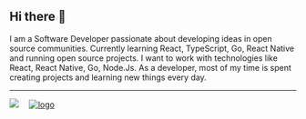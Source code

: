 ## Hi there 👋

I am a Software Developer passionate about developing ideas in open source communities. Currently learning React, TypeScript, Go, React Native and running open source projects. I want to work with technologies like React, React Native, Go, Node.Js. As a developer, most of my time is spent creating projects and learning new things every day.


<hr></hr>

[![](https://lh3.googleusercontent.com/cjsqrWQKJQp9RFO7-hJ9AfpKzbUb_Y84vXfjlP0iRHBvladwAfXih984olktDhPnFqyZ0nu9A5jvFwOEQPXzv7hr3ce3QVsLN8kQ2Ao=s0)](https://play.google.com/store/apps/dev?id=4780021152747475031&gl=TR)
⠀
[![](https://cdn.vsassets.io/v/M204_20220530.3/_content/Header/default_icon_128.png "logo")](https://marketplace.visualstudio.com/items?itemName=mds.mds-purple-and-black-theme "logo")
